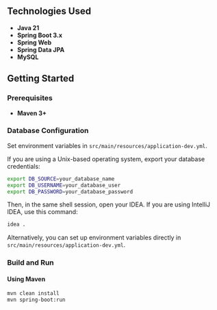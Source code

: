 ## Technologies Used
- **Java 21**
- **Spring Boot 3.x**
- **Spring Web**
- **Spring Data JPA**
- **MySQL**

## Getting Started

### Prerequisites
- **Maven 3+**

### Database Configuration
Set environment variables in `src/main/resources/application-dev.yml`.

If you are using a Unix-based operating system, export your database credentials:

```bash
export DB_SOURCE=your_database_name
export DB_USERNAME=your_database_user
export DB_PASSWORD=your_database_password
```

Then, in the same shell session, open your IDEA. If you are using IntelliJ IDEA, use this command:

```bash
idea .
```

Alternatively, you can set up environment variables directly in `src/main/resources/application-dev.yml`.

### Build and Run
#### Using Maven
```bash
mvn clean install
mvn spring-boot:run
```
